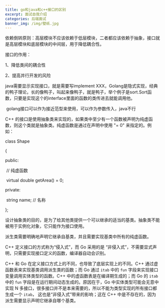 ```yaml
---
title: go和java和c++接口的区别
excerpt: 面试自我介绍
categories: 后端面试
banner_img: /img/壁纸.jpg
---
```


依赖倒转原则：高层模块不应该依赖于低层模块，二者都应该依赖于抽象，接口就是高层模块和底层模块的中间层，用于降低耦合性。

接口的作用：	

1、降低类间的耦合性

2、提高并行开发的风险

java需要显示实现接口，就是需要写implement XXX，Golang是隐式实现，经典的鸭子理论，长的像鸭子，叫起来像鸭子，就是鸭子，举个例子是sort.Sort函数，只要是实现这个的interface里面的函数的类传进去就能调用他。

​	golang接口可以作为接近范型来使用，可以作为参数传入，java不行



C++ 的接口是使用抽象类来实现的，如果类中至少有一个函数被声明为纯虚函数，则这个类就是抽象类。纯虚函数是通过在声明中使用 "= 0" 来指定的。例如：

class Shape

{

   public:

​      // 纯虚函数

​      virtual double getArea() = 0;

   private:

​      string name;      // 名称

};



设计抽象类的目的，是为了给其他类提供一个可以继承的适当的基类。抽象类不能被用于实例化对象，它只能作为接口使用。

派生类需要明确地声明它继承自基类，并且需要实现基类中所有的纯虚函数。

C++ 定义接口的方式称为“侵入式”，而 Go 采用的是 “非侵入式”，不需要显式声明，只需要实现接口定义的函数，编译器自动会识别。

C++ 和 Go 在定义接口方式上的不同，也导致了底层实现上的不同。C++ 通过虚函数表来实现基类调用派生类的函数；而 Go 通过 `itab` 中的 `fun` 字段来实现接口变量调用实体类型的函数。C++ 中的虚函数表是在编译期生成的；而 Go 的 `itab` 中的 `fun` 字段是在运行期间动态生成的。原因在于，Go 中实体类型可能会无意中实现 N 多接口，很多接口并不是本来需要的，所以不能为类型实现的所有接口都生成一个 `itab`， 这也是“非侵入式”带来的影响；这在 C++ 中是不存在的，因为派生需要显示声明它继承自哪个基类。
